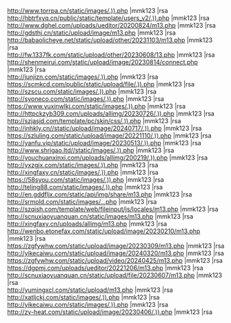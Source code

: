 http://www.torrpa.cn/static/images/.)).php |mmk123 |rsa  
http://hbtrfxyq.cn/public/static/template/users_v2/.)).php |mmk123 |rsa  
http://www.dghel.com/uploads/ueditor/20200824/m13.php |mmk123 |rsa  
http://gdsthj.cn/static/upload/image/m13.php |mmk123 |rsa  
http://babaolicheye.net/static/upload/other/20231103/m13.php |mmk123 |rsa  
http://fw.1337fk.com/static/upload/other/20230608/13.php |mmk123 |rsa  
http://shenmeirui.com/static/upload/image/20230814/connect.php |mmk123 |rsa  
http://junjizn.com/static/images/.)).php |mmk123 |rsa  
https://scmkcd.com/public/static/upload/file/.)).php |mmk123 |rsa  
http://szscu.com/static/images/.)).php |mmk123 |rsa  
http://syoneco.com/static/images/.)).php |mmk123 |rsa  
https://www.yuxinwlkj.com/static/images/.)).php |mmk123 |rsa  
http://httpckzyb309.com/uploads/allimg/20230726/.)).php |mmk123 |rsa  
http://szjasjd.com/template/pc/skin/css/.)).php |mmk123 |rsa  
http://jnhkly.cn//static/upload/image/20240717/.)).php |mmk123 |rsa  
https://szluling.com/static/upload/image/20221110/.)).php |mmk123 |rsa  
http://yanfu.vip/static/upload/image/20230513/.)).php |mmk123 |rsa  
http://www.shrigao.ltd//static/images/.)).php |mmk123 |rsa  
http://youchuanxinxi.com/uploads/allimg/200219/.)).php |mmk123 |rsa  
http://yxzgjx.com/static/images/.)).php |mmk123 |rsa  
http://xingfaxy.cn/static/images/.)).php |mmk123 |rsa  
https://58syou.com/static/images/.)).php |mmk123 |rsa  
http://teling88.com/static/images/.)).php |mmk123 |rsa  
http://en.gddfljx.com/static/api/img/share/m13.php |mmk123 |rsa  
http://srmold.com/static/images/...php |mmk123 |rsa  
http://szqish.com/template/web/fileinput/js/locales/m13.php |mmk123 |rsa  
http://scnuxiaoyuanquan.cn/static/images/m13.php |mmk123 |rsa  
http://xingfaxy.cn/uploads/allimg/m13.php |mmk123 |rsa  
http://wenbo.etonefax.com/static/upload/image/20230210/m13.php |mmk123 |rsa  
https://zgfywhw.com/static/upload/image/20230309/m13.php |mmk123 |rsa  
http://yikecaiwu.com/static/upload/image/20240320/m13.php |mmk123 |rsa  
https://zgfywhw.com/static/upload/video/20240425/m13.php |mmk123 |rsa  
https://dgpmj.com/uploads/ueditor/20221206/m13.php |mmk123 |rsa  
http://scnuxiaoyuanquan.cn/static/upload/file/20230607/m13.php |mmk123 |rsa  
http://yumingxcl.com/static/upload/m13.php |mmk123 |rsa  
http://xatljckj.com/static/images/.)).php |mmk123 |rsa  
http://yikecaiwu.com/static/images/.)).php |mmk123 |rsa  
http://zy-heat.com/static/upload/image/20230406/.)).php |mmk123 |rsa  